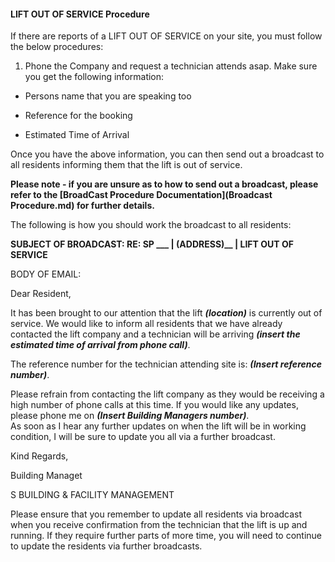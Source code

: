 #### LIFT OUT OF SERVICE Procedure 

If there are reports of a LIFT OUT OF SERVICE on your site, you must follow the below procedures: 

1. Phone the Company and request a technician attends asap. Make sure you get the following information: 

- Persons name that you are speaking too 

- Reference for the booking 

- Estimated Time of Arrival 


Once you have the above information, you can then send out a broadcast to all residents informing them that the lift is out of service. 

**Please note - if you are unsure as to how to send out a broadcast, please refer to the [BroadCast Procedure Documentation](Broadcast Procedure.md) for further details.**

The following is how you should work the broadcast to all residents:  

**SUBJECT OF BROADCAST: RE: SP ___ | __(ADDRESS)____ | LIFT OUT OF SERVICE** 

BODY OF EMAIL: 

Dear Resident, 

It has been brought to our attention that the lift ***(location)*** is currently out of service. We would like to inform all residents that we have already contacted the lift company and a technician will be arriving ***(insert the estimated time of arrival from phone call)***. 


The reference number for the technician attending site is: ***(Insert reference number)***. 

Please refrain from contacting the lift company as they would be receiving a high number of phone calls at this time. If you would like any updates, please phone me on ***(Insert Building Managers number)***.  
As soon as I hear any further updates on when the lift will be in working condition, I will be sure to update you all via a further broadcast.  

Kind Regards, 

 Building Managet

 S BUILDING & FACILITY MANAGEMENT 

Please ensure that you remember to update all residents via broadcast when you receive confirmation from the technician that the lift is up and running. If they require further parts of more time, you will need to continue to update the residents via further broadcasts. 